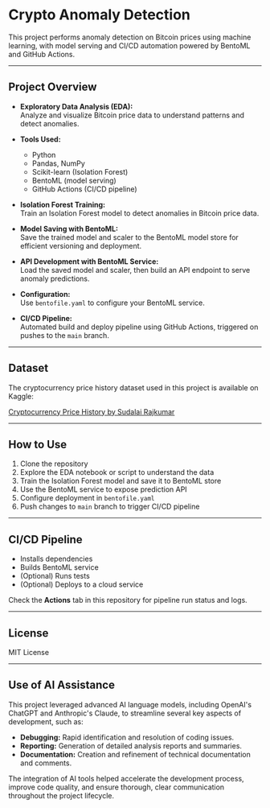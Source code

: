 # Crypto Anomaly Detection

This project performs anomaly detection on Bitcoin prices using machine learning, with model serving and CI/CD automation powered by BentoML and GitHub Actions.

---

## Project Overview

- **Exploratory Data Analysis (EDA):**  
  Analyze and visualize Bitcoin price data to understand patterns and detect anomalies.

- **Tools Used:**  
  - Python  
  - Pandas, NumPy  
  - Scikit-learn (Isolation Forest)  
  - BentoML (model serving)  
  - GitHub Actions (CI/CD pipeline)

- **Isolation Forest Training:**  
  Train an Isolation Forest model to detect anomalies in Bitcoin price data.

- **Model Saving with BentoML:**  
  Save the trained model and scaler to the BentoML model store for efficient versioning and deployment.

- **API Development with BentoML Service:**  
  Load the saved model and scaler, then build an API endpoint to serve anomaly predictions.

- **Configuration:**  
  Use `bentofile.yaml` to configure your BentoML service.

- **CI/CD Pipeline:**  
  Automated build and deploy pipeline using GitHub Actions, triggered on pushes to the `main` branch.

---

## Dataset

The cryptocurrency price history dataset used in this project is available on Kaggle:

[Cryptocurrency Price History by Sudalai Rajkumar](https://www.kaggle.com/datasets/sudalairajkumar/cryptocurrencypricehistory)

---

## How to Use

1. Clone the repository  
2. Explore the EDA notebook or script to understand the data  
3. Train the Isolation Forest model and save it to BentoML store  
4. Use the BentoML service to expose prediction API  
5. Configure deployment in `bentofile.yaml`  
6. Push changes to `main` branch to trigger CI/CD pipeline  

---

## CI/CD Pipeline

- Installs dependencies  
- Builds BentoML service  
- (Optional) Runs tests  
- (Optional) Deploys to a cloud service  

Check the **Actions** tab in this repository for pipeline run status and logs.

---

## License

MIT License

---

## Use of AI Assistance

This project leveraged advanced AI language models, including OpenAI's ChatGPT and Anthropic's Claude, to streamline several key aspects of development, such as:

- **Debugging:** Rapid identification and resolution of coding issues.
- **Reporting:** Generation of detailed analysis reports and summaries.
- **Documentation:** Creation and refinement of technical documentation and comments.

The integration of AI tools helped accelerate the development process, improve code quality, and ensure thorough, clear communication throughout the project lifecycle.